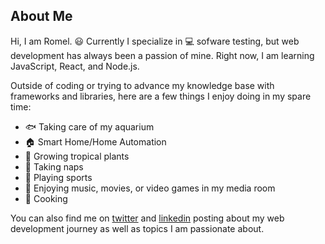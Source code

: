 ## About Me

Hi, I am Romel. 😃 Currently I specialize in 💻 sofware testing, but web development has always been a passion of mine. Right now, I am learning JavaScript, React, and Node.js.

Outside of coding or trying to advance my knowledge base with frameworks and libraries, here are a few things I enjoy doing in my spare time:

  - 🐟 Taking care of my aquarium
  - 🏠 Smart Home/Home Automation
  - 🌱 Growing tropical plants 
  - 🛌 Taking naps
  - 🏈 Playing sports
  - 🎥 Enjoying music, movies, or video games in my media room
  - 🍳 Cooking

You can also find me on [twitter](https://www.twitter.com/omerome) and [linkedin](https://www.linkedin.com/in/romelwilliams/) posting about my web development journey as well as topics I am passionate about.
